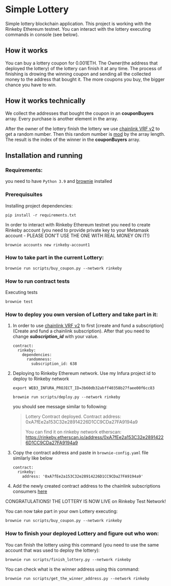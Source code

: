 # Simple Lottery
Simple lottery blockchain application. This project is working with the Rinkeby Ethereum testnet. 
You can interact with the lottery executing commands in console (see below). 

## How it works
You can buy a lottery coupon for 0.001ETH.
The Owner(the address that deployed the lottery) of the lottery can finish it at any time.
The process of finishing is drowing the winning coupon and sending all the collected money to the address that bought it.
The more coupons you buy, the bigger chance you have to win.

## How it works technically
We collect the addresses that bought the coupon in an **couponBuyers** array. Every purchase is another 
element in the array.  

After the owner of the lottery finish the lottery we use [chainlink VRF v2](https://docs.chain.link/docs/get-a-random-number/) to get a random number. 
Then this random number is [mod](https://en.wikipedia.org/wiki/Modulo_operation) by the array length. The result is the index of the winner in the **couponBuyers** array.   


## Installation and running

### Requirements:
you need to have `Python 3.9` and [brownie](https://eth-brownie.readthedocs.io/en/stable/install.html) installed


### Prerequisuites

Installing project dependencies:
```
pip install -r requirements.txt
```

In order to interact with Rinkeby Ethereum testnet you need to create Rinkeby account 
(you need to provide private key to your Metamask account - PLEASE DON'T USE THE ONE WITH REAL MONEY ON IT!)
```
brownie accounts new rinkeby-account1 
```

### How to take part in the current Lottery:
```
brownie run scripts/buy_coupon.py --network rinkeby
```


### How to run contract tests

Executing tests
```
brownie test
```

### How to deploy you own version of Lottery and take part in it:
1. In order to use [chainlink VRF v2](https://docs.chain.link/docs/get-a-random-number/)  to first [create and fund a subscription](Create and fund a chainlink subscription).
After that you need to change **_subscription_id_** with your value.  

    ```
    contract:
      rinkeby:
        dependencies:
          randomness:
            subscription_id: 638
    ```



2. Deploying to Rinkeby Ethereum network.
Use my Infura project id to deploy to Rinkeby network
    ```
    export WEB3_INFURA_PROJECT_ID=3b60db32abff40358b27faee00f6cc83
    ```
    ```
    brownie run scripts/deploy.py --network rinkeby
    ```

    you should see message similar to following:
    
    > Lottery Contract deployed. Contract address: 0xA7fEe2a153C32e28914226D1CC9CDa27FA9194a9
    > 
    > You can find it on rinkeby network etherscan: https://rinkeby.etherscan.io/address/0xA7fEe2a153C32e28914226D1CC9CDa27FA9194a9


3. Copy the contract address and paste in `brownie-config.yaml` file similarly like below
    ```
    contract:
      rinkeby:
        address: '0xA7fEe2a153C32e28914226D1CC9CDa27FA9194a9' 
    ```
4. Add the newly created contract address to the chainlink subscriptions consumers [here](https://vrf.chain.link/?_ga=2.152986495.7328963.1646313202-37205130.1644920393)


CONGRATULATIONS! THE LOTTERY IS NOW LIVE on Rinkeby Test Network!

You can now take part in your own Lottery executing:

```
brownie run scripts/buy_coupon.py --network rinkeby
```

### How to finish your deployed Lottery and figure out who won:



You can finish the lottery using this command (you need to use the same account that was used to deploy the lottery): 
```
brownie run scripts/finish_lottery.py --network rinkeby
```



You can check what is the winner address using this command:
```
brownie run scripts/get_the_winner_address.py --network rinkeby
```
